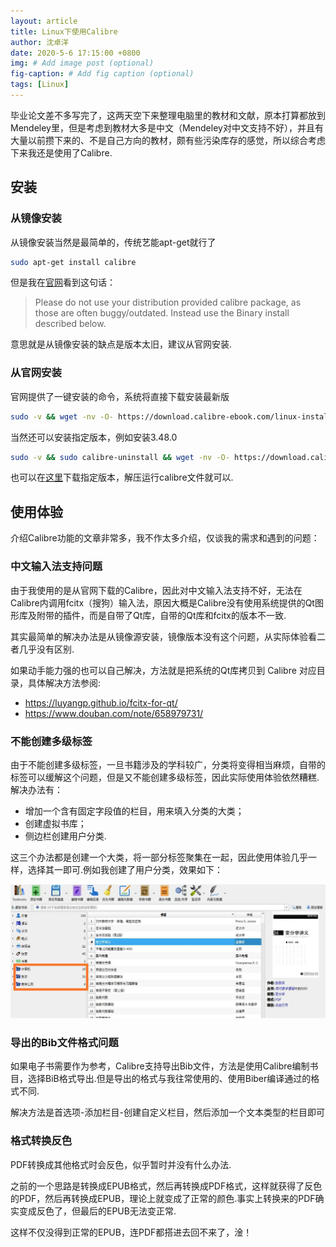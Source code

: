 ```yaml
---
layout: article
title: Linux下使用Calibre
author: 沈卓洋
date: 2020-5-6 17:15:00 +0800
img: # Add image post (optional)
fig-caption: # Add fig caption (optional)
tags: [Linux]
---
```


毕业论文差不多写完了，这两天空下来整理电脑里的教材和文献，原本打算都放到Mendeley里，但是考虑到教材大多是中文（Mendeley对中文支持不好），并且有大量以前攒下来的、不是自己方向的教材，颇有些污染库存的感觉，所以综合考虑下来我还是使用了Calibre.

## 安装

### 从镜像安装
从镜像安装当然是最简单的，传统艺能apt-get就行了

```bash
sudo apt-get install calibre
```

但是我在[官网](https://calibre-ebook.com/download_linux)看到这句话：

> Please do not use your distribution provided calibre package, as those are often buggy/outdated. Instead use the Binary install described below.

意思就是从镜像安装的缺点是版本太旧，建议从官网安装.

### 从官网安装

官网提供了一键安装的命令，系统将直接下载安装最新版

```bash
sudo -v && wget -nv -O- https://download.calibre-ebook.com/linux-installer.sh | sudo sh /dev/stdin
```

当然还可以安装指定版本，例如安装3.48.0
```bash
sudo -v && sudo calibre-uninstall && wget -nv -O- https://download.calibre-ebook.com/linux-installer.sh | sudo sh /dev/stdin version=3.48.0
```
也可以在[这里](https://download.calibre-ebook.com/)下载指定版本，解压运行calibre文件就可以.
## 使用体验
介绍Calibre功能的文章非常多，我不作太多介绍，仅谈我的需求和遇到的问题：
### 中文输入法支持问题
由于我使用的是从官网下载的Calibre，因此对中文输入法支持不好，无法在Calibre内调用fcitx（搜狗）输入法，原因大概是Calibre没有使用系统提供的Qt图形库及附带的插件，而是自带了Qt库，自带的Qt库和fcitx的版本不一致.

其实最简单的解决办法是从镜像源安装，镜像版本没有这个问题，从实际体验看二者几乎没有区别.

如果动手能力强的也可以自己解决，方法就是把系统的Qt库拷贝到 Calibre 对应目录，具体解决方法参阅:
* https://luyangp.github.io/fcitx-for-qt/
* https://www.douban.com/note/658979731/

### 不能创建多级标签
由于不能创建多级标签，一旦书籍涉及的学科较广，分类将变得相当麻烦，自带的标签可以缓解这个问题，但是又不能创建多级标签，因此实际使用体验依然糟糕.解决办法有：
* 增加一个含有固定字段值的栏目，用来填入分类的大类；
* 创建虚拟书库；
* 侧边栏创建用户分类.

这三个办法都是创建一个大类，将一部分标签聚集在一起，因此使用体验几乎一样，选择其一即可.例如我创建了用户分类，效果如下：

  ![img](/assets/images/2020-5-6/sort.jpg)

### 导出的Bib文件格式问题

如果电子书需要作为参考，Calibre支持导出Bib文件，方法是使用Calibre编制书目，选择BiB格式导出.但是导出的格式与我往常使用的、使用Biber编译通过的格式不同.

解决方法是首选项-添加栏目-创建自定义栏目，然后添加一个文本类型的栏目即可

###  格式转换反色
PDF转换成其他格式时会反色，似乎暂时并没有什么办法.

之前的一个思路是转换成EPUB格式，然后再转换成PDF格式，这样就获得了反色的PDF，然后再转换成EPUB，理论上就变成了正常的颜色.事实上转换来的PDF确实变成反色了，但最后的EPUB无法变正常.

这样不仅没得到正常的EPUB，连PDF都搭进去回不来了，淦！
